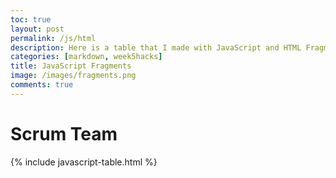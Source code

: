 ```yaml
---
toc: true
layout: post
permalink: /js/html
description: Here is a table that I made with JavaScript and HTML Fragments!
categories: [markdown, week5hacks]
title: JavaScript Fragments
image: /images/fragments.png
comments: true
---
```

# Scrum Team

{% include javascript-table.html %}
